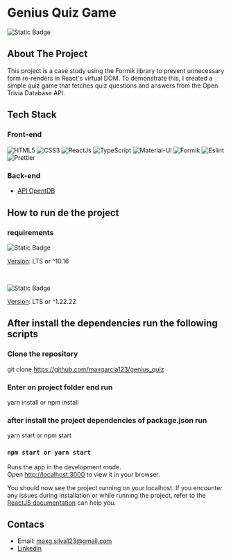 # Genius Quiz Game
![Static Badge](https://img.shields.io/badge/Licence-MIT-green)

## About The Project

This project is a case study using the Formik library to prevent unnecessary form re-renders in React's virtual DOM. To demonstrate this, I created a simple quiz game that fetches quiz questions and answers from the Open Trivia Database API.

## Tech Stack

### Front-end

<div style="display: inline-block">  
  <img align="center" alt="HTML5" src="https://img.shields.io/badge/HTML5-E34F26?style=for-the-badge&logo=html5&logoColor=white"/>
  <img align="center" alt="CSS3" src="https://img.shields.io/badge/CSS3-1572B6?style=for-the-badge&logo=css3&logoColor=white"/>
  <img align="center" alt="ReactJs" src="https://img.shields.io/badge/React-61DAFB?style=for-the-badge&logo=react&logoColor=white&color:white"/>
  <img align="center" alt="TypeScript" src="https://img.shields.io/badge/TypeScript-007ACC?style=for-the-badge&logo=typescript&logoColor=white"/>
  <img align="center" alt="Material-UI" src="https://img.shields.io/badge/Material--UI-0081CB?style=for-the-badge&logo=material-ui&logoColor=white"/>
  <img align="center" alt="Formik" src="https://img.shields.io/badge/Formik-2563EB?style=for-the-badge&logo=formik&logoColor=white"/>
  <img align="center" alt="Eslint" src="https://img.shields.io/badge/eslint-3A33D1?style=for-the-badge&logo=eslint&logoColor=white"/>
  <img align="center" alt="Prettier" src="https://img.shields.io/badge/prettier-1A2C34?style=for-the-badge&logo=prettier&logoColor=F7BA3E"/>
</div>

### Back-end

- [API OpentDB](https://opentdb.com)

## How to run de the project

### requirements
![Static Badge](https://img.shields.io/badge/Node.js-43853D?style=for-the-badge&logo=node.js&logoColor=white)

[Version](https://nodejs.org/en/): LTS or ^10.16

<br/>

![Static Badge](https://img.shields.io/badge/yarn-2C8EBB?style=for-the-badge&logo=yarn&logoColor=white)

[Version](https://classic.yarnpkg.com/en/): LTS or ^1.22.22

## After install the dependencies run the following scripts

### Clone the repository
git clone https://github.com/maxgarcia123/genius_quiz

### Enter on project folder end run 
yarn install or npm install

### after install the project dependencies of package.json run
yarn start or npm start

### `npm start or yarn start`

Runs the app in the development mode.\
Open [http://localhost:3000](http://localhost:3000) to view it in your browser.

You should now see the project running on your localhost. If you encounter any issues during installation or while running the project, refer to the [ReactJS documentation](https://react.dev/learn) can help you.

## Contacs
- Email: maxg.silva123@gmail.com
- [Linkedin](https://www.linkedin.com/in/max-garcia-silva-front-end-developer/)
